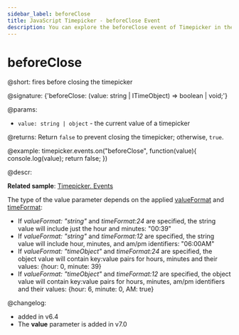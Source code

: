 ```yaml
---
sidebar_label: beforeClose
title: JavaScript Timepicker - beforeClose Event 
description: You can explore the beforeClose event of Timepicker in the documentation of the DHTMLX JavaScript UI library. Browse developer guides and API reference, try out code examples and live demos, and download a free 30-day evaluation version of DHTMLX Suite 7.
---
```


# beforeClose

@short: fires before closing the timepicker

@signature: {'beforeClose: (value: string | ITimeObject) => boolean | void;'}

@params:
- `value: string | object` - the current value of a timepicker

@returns:
Return `false` to prevent closing the timepicker; otherwise, `true`.

@example:
timepicker.events.on("beforeClose", function(value){
    console.log(value);
    return false;
})

@descr:

**Related sample**: [Timepicker. Events](https://snippet.dhtmlx.com/5ccptwy7)

The type of the value parameter depends on the applied [valueFormat](timepicker/api/timepicker_valueformat_config.md) and [timeFormat](timepicker/api/timepicker_timeformat_config.md):

- If *valueFormat: "string"*  and *timeFormat:24* are specified, the string value will include just the hour and minutes: "00:39"
- If *valueFormat: "string"*  and *timeFormat:12* are specified, the string value will include hour, minutes, and am/pm identifiers: "06:00AM"
- If *valueFormat: "timeObject"*  and *timeFormat:24* are specified, the object value will contain key:value pairs for hours, minutes and their values: {hour: 0, minute: 39}
- If *valueFormat: "timeObject"*  and *timeFormat:12* are specified, the object value will contain key:value pairs for hours, minutes, am/pm identifiers and their values: {hour: 6, minute: 0, AM: true}

@changelog:
- added in v6.4
- The **value** parameter is added in v7.0

[comment]: # (@relatedapi: timepicker/api/timepicker_valueformat_config.md timepicker/api/timepicker_timeformat_config.md)
